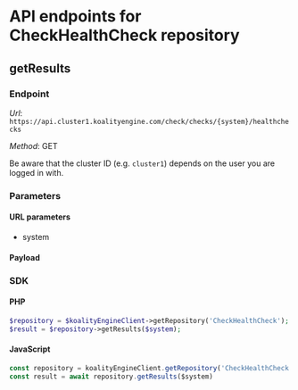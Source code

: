 # API endpoints for CheckHealthCheck repository


## getResults

### Endpoint

*Url*: ```https://api.cluster1.koalityengine.com/check/checks/{system}/healthchecks```

*Method*: GET

Be aware that the cluster ID (e.g. `cluster1`) depends on the user you are logged in with.

### Parameters

#### URL parameters
 - system

#### Payload

### SDK

#### PHP
```php
$repository = $koalityEngineClient->getRepository('CheckHealthCheck');
$result = $repository->getResults($system);
```

#### JavaScript

```javascript
const repository = koalityEngineClient.getRepository('CheckHealthCheck')
const result = await repository.getResults($system)
```

